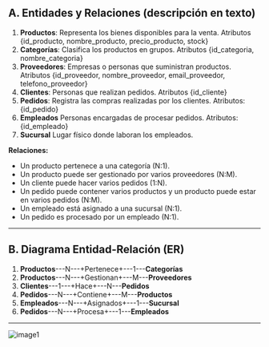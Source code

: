## A. Entidades y Relaciones (descripción en texto)

1. **Productos**: Representa los bienes disponibles para la venta.
   Atributos {id_producto, nombre_producto, precio_producto, stock}
3. **Categorías**: Clasifica los productos en grupos.
   Atributos {id_categoria, nombre_categoria}
5. **Proveedores**: Empresas o personas que suministran productos.
   Atributos {id_proveedor, nombre_proveedor, email_proveedor, telefono_proveedor}
6. **Clientes**: Personas que realizan pedidos.
   Atributos {id_cliente}
8. **Pedidos**: Registra las compras realizadas por los clientes.
   Atributos: {id_pedido}
9. **Empleados** Personas encargadas de procesar pedidos.
    Atributos: {id_empleado}
11. **Sucursal** Lugar físico donde laboran los empleados.

**Relaciones:**
- Un producto pertenece a una categoría (N:1).
- Un producto puede ser gestionado por varios proveedores (N:M).
- Un cliente puede hacer varios pedidos (1:N).
- Un pedido puede contener varios productos y un producto puede estar en varios pedidos (N:M).
- Un empleado está asignado a una sucursal (N:1).
- Un pedido es procesado por un empleado (N:1).

---

## B. Diagrama Entidad-Relación (ER)

1. **Productos**---N---+Pertenece+---1---**Categorías**
2. **Productos**---N---+Gestionan+---M---**Proveedores**
3. **Clientes**---1---+Hace+---N---**Pedidos**
4. **Pedidos**---N---+Contiene+---M---**Productos**
5. **Empleados**---N---+Asignados+---1---**Sucursal**
6. **Pedidos**---N---+Procesa+---1---**Empleados**

---

![image1](image1)